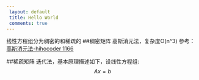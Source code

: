 ```yaml
---
 layout: default
 title: Hello World
 comments: true
---
```

线性方程组分为稠密的和稀疏的
##稠密矩阵
高斯消元法，复杂度O(n^3)
参考：[高斯消元法-hihocoder 1166 ](http://jimmyshi22.github.io/myblog/2015/05/20/%E9%AB%98%E6%96%AF%E6%B6%88%E5%85%83%E6%B3%95-hihocoder1166.html)

##稀疏矩阵
迭代法，基本原理描述如下，设线性方程组:
$$Ax = b$$
